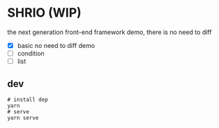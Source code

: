 # SHRIO (WIP)

the next generation front-end framework demo, there is no need to diff

- [x] basic no need to diff demo
- [ ] condition
- [ ] list

## dev

```
# install dep
yarn
# serve
yarn serve
```
